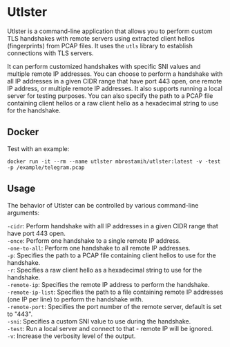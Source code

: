 # Utlster

Utlster is a command-line application that allows you to perform custom TLS handshakes with remote servers using extracted client hellos (fingerprints) from PCAP files. It uses the `utls` library to establish connections with TLS servers.  


It can perform customized handshakes with specific SNI values and multiple remote IP addresses. You can choose to perform a handshake with all IP addresses in a given CIDR range that have port 443 open, one remote IP address, or multiple remote IP addresses. It also supports running a local server for testing purposes. You can also specify the path to a PCAP file containing client hellos or a raw client hello as a hexadecimal string to use for the handshake.  



## Docker 

Test with an example:  
```
docker run -it --rm --name utlster mbrostamih/utlster:latest -v -test -p /example/telegram.pcap
```

## Usage

The behavior of Utlster can be controlled by various command-line arguments:

`-cidr`: Perform handshake with all IP addresses in a given CIDR range that have port 443 open.   
`-once`: Perform one handshake to a single remote IP address.   
`-one-to-all`: Perform one handshake to all remote IP addresses.   
`-p`: Specifies the path to a PCAP file containing client hellos to use for the handshake.  
`-r`: Specifies a raw client hello as a hexadecimal string to use for the handshake.  
`-remote-ip`: Specifies the remote IP address to perform the handshake.  
`-remote-ip-list`: Specifies the path to a file containing remote IP addresses (one IP per line) to perform the handshake with.  
`-remote-port`: Specifies the port number of the remote server, default is set to "443".  
`-sni`: Specifies a custom SNI value to use during the handshake.  
`-test`: Run a local server and connect to that - remote IP will be ignored.  
`-v`: Increase the verbosity level of the output.  
